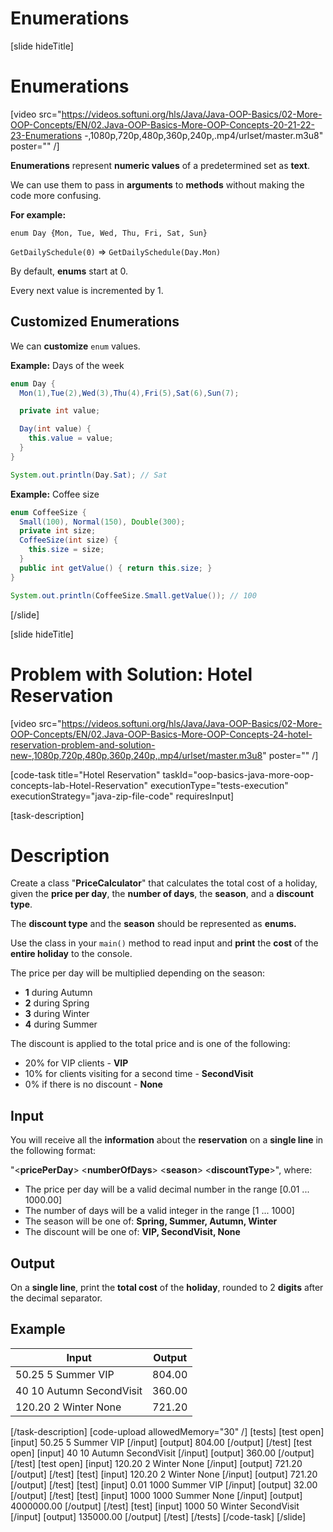 # Enumerations

[slide hideTitle]

# Enumerations

[video src="https://videos.softuni.org/hls/Java/Java-OOP-Basics/02-More-OOP-Concepts/EN/02.Java-OOP-Basics-More-OOP-Concepts-20-21-22-23-Enumerations -,1080p,720p,480p,360p,240p,.mp4/urlset/master.m3u8" poster="" /]

**Enumerations** represent **numeric values** of a predetermined set as **text**.

We can use them to pass in **arguments** to **methods** without making the code more confusing.

**For example:**

`enum Day {Mon, Tue, Wed, Thu, Fri, Sat, Sun}`

`GetDailySchedule(0)` =>  `GetDailySchedule(Day.Mon)`

By default, **enums** start at 0.

Every next value is incremented by 1.

## Customized Enumerations

We can **customize** `enum` values.

**Example:** Days of the week

```java
enum Day { 
  Mon(1),Tue(2),Wed(3),Thu(4),Fri(5),Sat(6),Sun(7);

  private int value;

  Day(int value) {
    this.value = value;
  }
}

System.out.println(Day.Sat); // Sat
```

**Example:** Coffee size

```java
enum CoffeeSize { 
  Small(100), Normal(150), Double(300);
  private int size;
  CoffeeSize(int size) {
    this.size = size;
  }
  public int getValue() { return this.size; }
}

System.out.println(CoffeeSize.Small.getValue()); // 100
```
[/slide]

[slide hideTitle]
# Problem with Solution: Hotel Reservation

[video src="https://videos.softuni.org/hls/Java/Java-OOP-Basics/02-More-OOP-Concepts/EN/02.Java-OOP-Basics-More-OOP-Concepts-24-hotel-reservation-problem-and-solution-new-,1080p,720p,480p,360p,240p,.mp4/urlset/master.m3u8" poster="" /]

[code-task title="Hotel Reservation" taskId="oop-basics-java-more-oop-concepts-lab-Hotel-Reservation" executionType="tests-execution" executionStrategy="java-zip-file-code" requiresInput]

[task-description]
# Description
Create a class "**PriceCalculator**" that calculates the total cost of a holiday, given the **price per day**, the **number of days**, the **season**, and a **discount type**.

The **discount type** and the **season** should be represented as **enums.**

Use the class in your `main()` method to read input and **print** the **cost** of the **entire holiday** to the console.

The price per day will be multiplied depending on the season:
- **1** during Autumn
- **2** during Spring
- **3** during Winter
- **4** during Summer

The discount is applied to the total price and is one of the following:
- 20% for VIP clients - **VIP**
- 10% for clients visiting for a second time - **SecondVisit**
- 0% if there is no discount - **None**

## Input
You will receive all the **information** about the **reservation** on a **single line** in the following format:

"\<**pricePerDay**\> \<**numberOfDays**\> \<**season**\> \<**discountType**\>", where:

- The price per day will be a valid decimal number in the range [0.01 ... 1000.00]
- The number of days will be a valid integer in the range [1 ... 1000]
- The season will be one of: **Spring, Summer, Autumn, Winter**
- The discount will be one of: **VIP, SecondVisit, None**

## Output

On a **single line**, print the **total cost** of the **holiday**, rounded to 2 **digits** after the decimal separator.


## Example


| **Input** | **Output** |
| --- | --- |
| 50.25 5 Summer VIP | 804.00 |
| 40 10 Autumn SecondVisit | 360.00 |
| 120.20 2 Winter None | 721.20 |



[/task-description]
[code-upload allowedMemory="30" /]
[tests]
[test open]
[input]
50.25 5 Summer VIP
[/input]
[output]
804.00
[/output]
[/test]
[test open]
[input]
40 10 Autumn SecondVisit
[/input]
[output]
360.00
[/output]
[/test]
[test open]
[input]
120.20 2 Winter None
[/input]
[output]
721.20
[/output]
[/test]
[test]
[input]
120.20 2 Winter None
[/input]
[output]
721.20
[/output]
[/test]
[test]
[input]
0.01 1000 Summer VIP
[/input]
[output]
32.00
[/output]
[/test]
[test]
[input]
1000 1000 Summer None
[/input]
[output]
4000000.00
[/output]
[/test]
[test]
[input]
1000 50 Winter SecondVisit
[/input]
[output]
135000.00
[/output]
[/test]
[/tests]
[/code-task]
[/slide]
